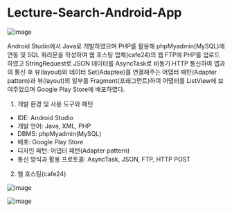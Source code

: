 # Lecture-Search-Android-App

![image](https://user-images.githubusercontent.com/59761622/122669252-636ac100-d1f7-11eb-9d7c-8f8b5c2af8b3.png)

Android Studio에서 Java로 개발하였으며 PHP를 활용해 phpMyadmin(MySQL)에 연동 및 SQL 쿼리문을 작성하여 웹 호스팅 업체(cafe24)의 웹 FTP에 PHP를 업로드 하였고 StringRequest로 JSON 데이터를 AsyncTask로 비동기 HTTP 통신하여 앱과의 통신 후 뷰(layout)와 데이터 Set(Adaptee)를 연결해주는 어댑터 패턴(Adapter pattern)과 뷰(layout)의 일부를 Fragment(프래그먼트)하여 어댑터를 ListView에 보여주었으며 Google Play Store에 배포하였다.

1. 개발 환경 및 사용 도구와 패턴
- IDE: Android Studio
- 개발 언어: Java, XML, PHP
- DBMS: phpMyadmin(MySQL)
- 배포: Google Play Store
- 디자인 패턴: 어댑터 패턴(Adapter pattern)
- 통신 방식과 활용 프로토콜: AsyncTask, JSON, FTP, HTTP POST

2. 웹 호스팅(cafe24)


![image](https://user-images.githubusercontent.com/59761622/130316983-48ba3b65-f604-45be-bb84-b509998e37f2.png)

![image](https://user-images.githubusercontent.com/59761622/130316989-2b57613c-cb5c-40e6-a5d0-d1ae4e66d079.png)

